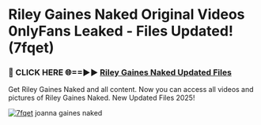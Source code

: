# Riley Gaines Naked Original Videos 0nlyFans Leaked - Files Updated! (7fqet)

<h3>🔴 CLICK HERE 🌐==►► <a href="https://tinyurl.com/yckcrads" rel="nofollow">Riley Gaines Naked Updated Files</a></h3>

Get Riley Gaines Naked and all content. Now you can access all videos and pictures of Riley Gaines Naked. New Updated Files 2025!

[![7fqet](https://i.imgur.com/hpKpOFt.gif)](https://tinyurl.com/yckcrads)
joanna gaines naked